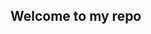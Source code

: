 <h2>Welcome to my repo</h2>
<!-- <img src="https://dribbble.com/shots/11179152-Work-From-Home/attachments/2783319?mode=media" width="100"/> -->
<!--
*sinnxc/sinnxc** is a ✨ _special_ ✨ repository because its `README.md` (this file) appears on your GitHub profile.

Here are some ideas to get you started:

- 🔭 I’m currently working on ...
- 🌱 I’m currently learning ...
- 👯 I’m looking to collaborate on ...
- 🤔 I’m looking for help with ...
- 💬 Ask me about ...
- 📫 How to reach me: ...
- 😄 Pronouns: ...
- ⚡ Fun fact: ...
-->
